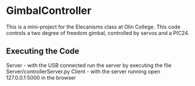 GimbalController
================
This is a mini-project for the Elecanisms class at Olin College. This code controls a two degree of freedom gimbal, controlled by servos and a PIC24.

Executing the Code
------------
Server - with the USB connected run the server by executing the file Server/controllerServer.py
Client - with the server running open 127.0.0.1:5000 in the browser